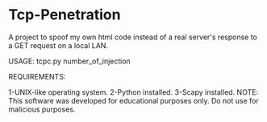# Tcp-Penetration
A project to spoof my own html code instead of a real server's response to a GET request on a local LAN.

USAGE: tcpc.py number_of_injection

REQUIREMENTS:

1-UNIX-like operating system.
2-Python installed.
3-Scapy installed.
NOTE: This software was developed for educational purposes only. Do not use for malicious purposes.

